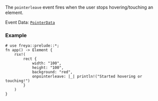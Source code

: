 The `pointerleave` event fires when the user stops hovering/touching an element.

Event Data: [`PointerData`](crate::events::PointerData)

### Example

```rust, no_run
# use freya::prelude::*;
fn app() -> Element {
    rsx!(
        rect {
            width: "100",
            height: "100",
            background: "red",
            onpointerleave: |_| println!("Started hovering or touching!")
        }
    )
}
```
